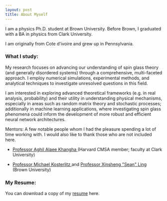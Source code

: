 ```yaml
---
layout: post
title: About Myself
---
```

I am a physics Ph.D. student at Brown University. Before Brown, I graduated with a BA in physics from Clark University. 

I am originally from Cote d'ivoire and grew up in Pennsylvania.  

### What I study:
My research focuses on advancing our understanding of spin glass theory (and generally disordered systems) through a comprehensive, multi-faceted approach. I employ numerical simulations, experimental methods, and analytical techniques to investigate unresolved questions in this field. 

I am interested in exploring advanced theoretical frameworks (e.g. in real analysis, probability) and their utility in understanding physical mechanisms, especially in areas such as random matrix theory and stochastic processes; additionally in machine learning applications, where investigating spin glass phenomena could inform the development of more robust and efficient neural network architectures.

Mentors:
A few notable people whom I had the pleasure spending a lot of time working with. I would also like to thank those who are not included here.

* <a href=" https://scholar.harvard.edu/aalaee"> Professor Aghil Alaee Khangha </a> (Harvard CMSA member; faculty at Clark University)

* <a href=" https://www.nobelprize.org/prizes/physics/2016/kosterlitz/facts/"> Professor Michael Kosterlitz </a> and <a href=" https://vivo.brown.edu/display/xling"> Professor Xinsheng "Sean" Ling </a> (Brown University)




### My Resume:
You can download a copy of my <a href="./Resume_2024.pdf"> resume</a> here.
